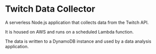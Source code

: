# Twitch Data Collector

A serverless Node.js application that collects data from the Twitch API.

It is housed on AWS and runs on a scheduled Lambda function.

The data is written to a DynamoDB instance and used by a data analysis application.

